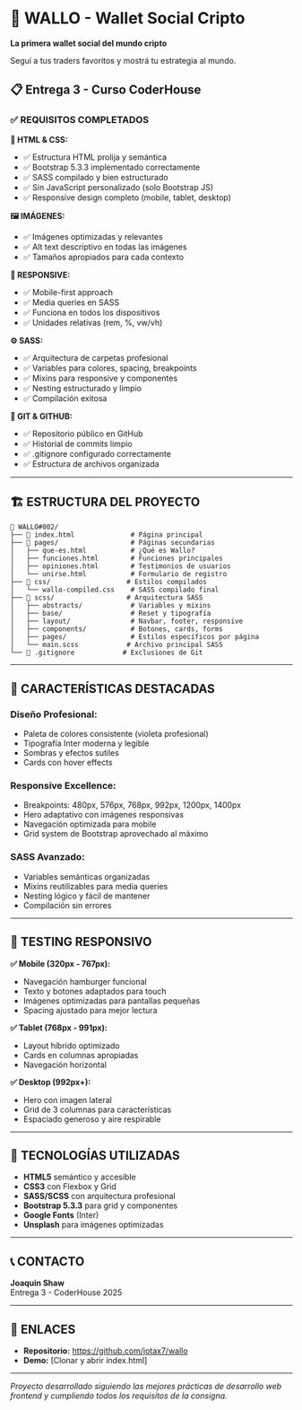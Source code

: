 # 🚀 WALLO - Wallet Social Cripto

**La primera wallet social del mundo cripto**

Seguí a tus traders favoritos y mostrá tu estrategia al mundo.

## 📋 Entrega 3 - Curso CoderHouse

### ✅ **REQUISITOS COMPLETADOS**

**🎨 HTML & CSS:**
- ✅ Estructura HTML prolija y semántica
- ✅ Bootstrap 5.3.3 implementado correctamente
- ✅ SASS compilado y bien estructurado
- ✅ Sin JavaScript personalizado (solo Bootstrap JS)
- ✅ Responsive design completo (mobile, tablet, desktop)

**🖼️ IMÁGENES:**
- ✅ Imágenes optimizadas y relevantes
- ✅ Alt text descriptivo en todas las imágenes
- ✅ Tamaños apropiados para cada contexto

**📱 RESPONSIVE:**
- ✅ Mobile-first approach
- ✅ Media queries en SASS
- ✅ Funciona en todos los dispositivos
- ✅ Unidades relativas (rem, %, vw/vh)

**⚙️ SASS:**
- ✅ Arquitectura de carpetas profesional
- ✅ Variables para colores, spacing, breakpoints
- ✅ Mixins para responsive y componentes
- ✅ Nesting estructurado y limpio
- ✅ Compilación exitosa

**🔗 GIT & GITHUB:**
- ✅ Repositorio público en GitHub
- ✅ Historial de commits limpio
- ✅ .gitignore configurado correctamente
- ✅ Estructura de archivos organizada

---

## 🏗️ **ESTRUCTURA DEL PROYECTO**

```
📁 WALLO#002/
├── 📄 index.html              # Página principal
├── 📁 pages/                  # Páginas secundarias
│   ├── que-es.html           # ¿Qué es Wallo?
│   ├── funciones.html        # Funciones principales
│   ├── opiniones.html        # Testimonios de usuarios
│   └── unirse.html           # Formulario de registro
├── 📁 css/                   # Estilos compilados
│   └── wallo-compiled.css    # SASS compilado final
├── 📁 scss/                  # Arquitectura SASS
│   ├── abstracts/            # Variables y mixins
│   ├── base/                 # Reset y tipografía
│   ├── layout/               # Navbar, footer, responsive
│   ├── components/           # Botones, cards, forms
│   ├── pages/                # Estilos específicos por página
│   └── main.scss            # Archivo principal SASS
└── 📄 .gitignore            # Exclusiones de Git
```

---

## 🎨 **CARACTERÍSTICAS DESTACADAS**

### **Diseño Profesional:**
- Paleta de colores consistente (violeta profesional)
- Tipografía Inter moderna y legible
- Sombras y efectos sutiles
- Cards con hover effects

### **Responsive Excellence:**
- Breakpoints: 480px, 576px, 768px, 992px, 1200px, 1400px
- Hero adaptativo con imágenes responsivas
- Navegación optimizada para mobile
- Grid system de Bootstrap aprovechado al máximo

### **SASS Avanzado:**
- Variables semánticas organizadas
- Mixins reutilizables para media queries
- Nesting lógico y fácil de mantener
- Compilación sin errores

---

## 📱 **TESTING RESPONSIVO**

**✅ Mobile (320px - 767px):**
- Navegación hamburger funcional
- Texto y botones adaptados para touch
- Imágenes optimizadas para pantallas pequeñas
- Spacing ajustado para mejor lectura

**✅ Tablet (768px - 991px):**
- Layout híbrido optimizado
- Cards en columnas apropiadas
- Navegación horizontal

**✅ Desktop (992px+):**
- Hero con imagen lateral
- Grid de 3 columnas para características
- Espaciado generoso y aire respirable

---

## 🚀 **TECNOLOGÍAS UTILIZADAS**

- **HTML5** semántico y accesible
- **CSS3** con Flexbox y Grid
- **SASS/SCSS** con arquitectura profesional
- **Bootstrap 5.3.3** para grid y componentes
- **Google Fonts** (Inter)
- **Unsplash** para imágenes optimizadas

---

## 📞 **CONTACTO**

**Joaquin Shaw**  
Entrega 3 - CoderHouse 2025

---

## 🔗 **ENLACES**

- **Repositorio:** https://github.com/jotax7/wallo
- **Demo:** [Clonar y abrir index.html]

---

*Proyecto desarrollado siguiendo las mejores prácticas de desarrollo web frontend y cumpliendo todos los requisitos de la consigna.*
